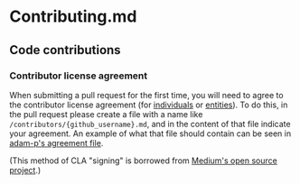 # Contributing.md

## Code contributions

### Contributor license agreement

When submitting a pull request for the first time, you will need to agree to the contributor license agreement (for [individuals](https://github.com/astaguna/popon-core/blob/master/CLA-individual.md) or [entities](https://github.com/astaguna/popon-core/blob/master/CLA-entity.md)). To do this, in the pull request please create a file with a name like `/contributors/{github_username}.md`, and in the content of that file indicate your agreement. An example of what that file should contain can be seen in [adam-p's agreement file](https://github.com/astaguna/popon-core/blob/master/contributors/adam-p.md).

(This method of CLA "signing" is borrowed from [Medium's open source project](https://github.com/medium/opensource).)
